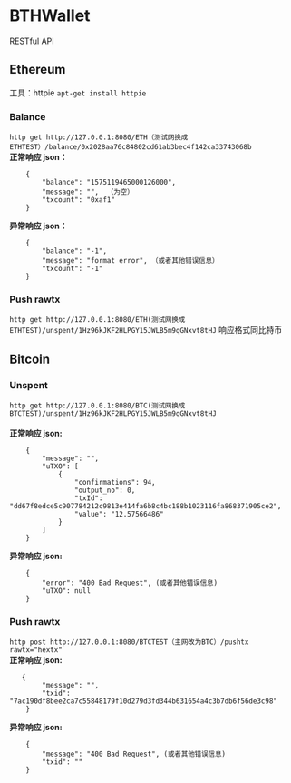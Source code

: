 # BTHWallet
RESTful API

## Ethereum
工具：httpie 
`apt-get install httpie`
### Balance 
`http get http://127.0.0.1:8080/ETH（测试网换成ETHTEST）/balance/0x2028aa76c84802cd61ab3bec4f142ca33743068b ` <br>
**正常响应 json：** <br> 
```
    {  
        "balance": "1575119465000126000",  
        "message": "",  （为空）  
        "txcount": "0xaf1"   
    }   
 ```
**异常响应 json：** <br>  
```
    {  
        "balance": "-1",   
        "message": "format error", （或者其他错误信息）  
        "txcount": "-1"   
    }  
 ```
### Push rawtx
`http get http://127.0.0.1:8080/ETH(测试网换成ETHTEST)/unspent/1Hz96kJKF2HLPGY15JWLB5m9qGNxvt8tHJ`
响应格式同比特币 <br>  

## Bitcoin

### Unspent
`http get http://127.0.0.1:8080/BTC(测试网换成BTCTEST)/unspent/1Hz96kJKF2HLPGY15JWLB5m9qGNxvt8tHJ`  <br>  
**正常响应 json:** <br>  
```
    {
        "message": "",   
        "uTXO": [  
            {   
                "confirmations": 94,  
                "output_no": 0,   
                "txId": "dd67f8edce5c907784212c9813e414fa6b8c4bc188b1023116fa868371905ce2",  
                "value": "12.57566486"   
            } 
        ]  
    }  
  ```

**异常响应 json:** <br>  
```
    {   
        "error": "400 Bad Request", (或者其他错误信息)  
        "uTXO": null   
    } 
```
### Push rawtx
`http post http://127.0.0.1:8080/BTCTEST（主网改为BTC）/pushtx  rawtx="hextx"` <br> 
**正常响应 json:** <br>  
```
   {
        "message": "", 
        "txid": "7ac190df8bee2ca7c55848179f10d279d3fd344b631654a4c3b7db6f56de3c98" 
    }
```
**异常响应 json:**
```
    {  
        "message": "400 Bad Request", (或者其他错误信息)
        "txid": "" 
    }
```    






